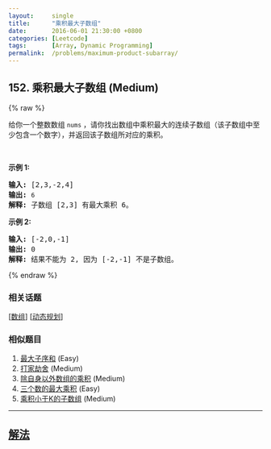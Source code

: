 ```yaml
---
layout:     single
title:      "乘积最大子数组"
date:       2016-06-01 21:30:00 +0800
categories: [Leetcode]
tags:       [Array, Dynamic Programming]
permalink:  /problems/maximum-product-subarray/
---
```


## 152. 乘积最大子数组 (Medium)

{% raw %}

<p>给你一个整数数组 <code>nums</code>&nbsp;，请你找出数组中乘积最大的连续子数组（该子数组中至少包含一个数字），并返回该子数组所对应的乘积。</p>

<p>&nbsp;</p>

<p><strong>示例 1:</strong></p>

<pre><strong>输入:</strong> [2,3,-2,4]
<strong>输出:</strong> <code>6</code>
<strong>解释:</strong>&nbsp;子数组 [2,3] 有最大乘积 6。
</pre>

<p><strong>示例 2:</strong></p>

<pre><strong>输入:</strong> [-2,0,-1]
<strong>输出:</strong> 0
<strong>解释:</strong>&nbsp;结果不能为 2, 因为 [-2,-1] 不是子数组。</pre>

{% endraw %}

### 相关话题
  [[数组](https://github.com/awesee/leetcode/tree/master/tag/array/README.md)]
  [[动态规划](https://github.com/awesee/leetcode/tree/master/tag/dynamic-programming/README.md)]

### 相似题目
  1. [最大子序和](/problems/maximum-subarray) (Easy)
  1. [打家劫舍](/problems/house-robber) (Medium)
  1. [除自身以外数组的乘积](/problems/product-of-array-except-self) (Medium)
  1. [三个数的最大乘积](/problems/maximum-product-of-three-numbers) (Easy)
  1. [乘积小于K的子数组](/problems/subarray-product-less-than-k) (Medium)

---

## [解法](https://github.com/awesee/leetcode/tree/master/problems/maximum-product-subarray)
